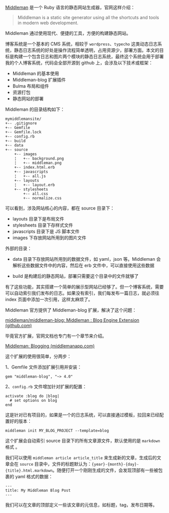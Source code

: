 [Middleman](https://middlemanapp.com/) 是一个 Ruby 语言的静态网站生成器，官网这样介绍：



> Middleman is a static site generator using all the shortcuts and tools in modern web development.



Middleman 通过使用现代、便捷的工具，方便的构建静态网站。



博客系统是一个基本的 CMS 系统，相较于 `wordpress`、`typecho` 这类动态日志系统，静态日志系统的好处是操作流程简单透明，占用资源少，部署方面。本文的目标是构建一个包含日志和图片两个模块的静态日志系统，最终这个系统会用于部署我的个人博客系统，代码会全部开源到 github 上，会涉及以下技术或框架：



- Middleman 的基本使用
- Middleman-blog 扩展插件
- Bulma 布局和组件
- 资源打包
- 静态网站的部署



Middleman 的目录结构如下：



```
mymiddlemansite/
+-- .gitignore
+-- Gemfile
+-- Gemfile.lock
+-- config.rb
+-- build
+-- data
+-- source
    +-- images
    ¦   +-- background.png
    ¦   +-- middleman.png
    +-- index.html.erb
    +-- javascripts
    ¦   +-- all.js
    +-- layouts
    ¦   +-- layout.erb
    +-- stylesheets
        +-- all.css
        +-- normalize.css
```



可以看到，涉及网站核心的内容，都在 source 目录下：

- layouts 目录下是布局文件
- stylesheets 目录下存样式文件
- javascripts 目录下是 JS 脚本文件
- images 下存放网站所用到的图片文件

外部的目录：

- data 目录下存放网站所用到的数据文件，如 yaml，json 等。Middleman 会解析这些数据文件中的内容，然后在 erb 文件中，可以直接使用这些数据

- build 是构建后的静态网站，部署只需要这个目录中的文件就够了



有了这些功能，其实搭建一个简单的展示型网站已经够了。但一个博客系统，需要可以自动索引我们发布的日志。如果没有索引，我们每发布一篇日志，就必须往 index 页面中添加一次引用，这样太麻烦了。



Middleman 官方提供了 Middleman-blog 扩展，解决了这个问题：



[middleman/middleman-blog: Middleman : Blog Engine Extension (github.com)](https://github.com/middleman/middleman-blog)



毕竟官方扩展，官网文档也专门有一个章节来介绍。



[Middleman: Blogging (middlemanapp.com)](https://middlemanapp.com/basics/blogging/)



这个扩展的使用很简单，分两步：



1、Gemfile 文件添加扩展引用并安装：

```
gem "middleman-blog", "~> 4.0"
```



2、`config.rb` 文件增加针对扩展的配置：

```
activate :blog do |blog|
  # set options on blog
end
```



这是针对已有项目的，如果是一个的日志系统，可以直接通过模板，拉回来已经配置好的版本：

```
middleman init MY_BLOG_PROJECT --template=blog
```



这个扩展会自动索引 source 目录下的所有文章源文件，默认使用的是 `markdown` 格式 。

我们可以使用 `middleman article article_title` 来生成新的文章，生成后的文章会在 `source` 目录中，文件的标题默认为：`{year}-{month}-{day}-{title}.html.markdown`。随便打开一个刚刚生成的文件，会发现顶部有一些被包裹的 yaml 格式的数据：



``` 
---
title: My Middleman Blog Post
---
```



我们可以在文章的顶部定义一些该文章的元信息，如标题，tag，发布日期等。















